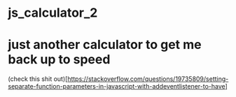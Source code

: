 # js_calculator_2

# just another calculator to get me back up to speed

(check this shit out)[https://stackoverflow.com/questions/19735809/setting-separate-function-parameters-in-javascript-with-addeventlistener-to-have]
